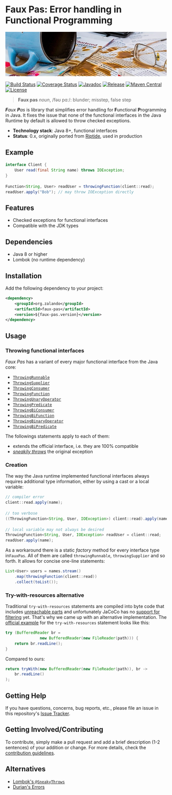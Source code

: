 # Faux Pas: Error handling in Functional Programming

[![Spilled coffee](docs/spilled-coffee.jpg)](https://pixabay.com/en/mistake-spill-slip-up-accident-876597/)

[![Build Status](https://img.shields.io/travis/zalando/faux-pas/master.svg)](https://travis-ci.org/zalando/faux-pas)
[![Coverage Status](https://img.shields.io/coveralls/zalando/faux-pas/master.svg)](https://coveralls.io/r/zalando/faux-pas)
[![Javadoc](https://javadoc-emblem.rhcloud.com/doc/org.zalando/faux-pas/badge.svg)](http://www.javadoc.io/doc/org.zalando/faux-pas)
[![Release](https://img.shields.io/github/release/zalando/faux-pas.svg)](https://github.com/zalando/faux-pas/releases)
[![Maven Central](https://img.shields.io/maven-central/v/org.zalando/faux-pas.svg)](https://maven-badges.herokuapp.com/maven-central/org.zalando/faux-pas)
[![License](https://img.shields.io/badge/license-MIT-blue.svg)](https://raw.githubusercontent.com/zalando/faux-pas/master/LICENSE)

> **Faux pas** *noun*, /fəʊ pɑː/: blunder; misstep, false step

_**F**aux  **P**as_ is library that simplifies error handling for **F**unctional **P**rogramming in Java. It fixes the
issue that none of the functional interfaces in the Java Runtime by default is allowed to throw checked exceptions.

- **Technology stack**: Java 8+, functional interfaces
- **Status**:  0.x, originally ported from [Riptide](https://www.github.com/zalando/riptide), used in production

## Example

```java
interface Client {
    User read(final String name) throws IOException;
}

Function<String, User> readUser = throwingFunction(client::read);
readUser.apply("Bob"); // may throw IOException directly
```

## Features

- Checked exceptions for functional interfaces 
- Compatible with the JDK types

## Dependencies

- Java 8 or higher
- Lombok (no runtime dependency)

## Installation

Add the following dependency to your project:

```xml
<dependency>
    <groupId>org.zalando</groupId>
    <artifactId>faux-pas</artifactId>
    <version>${faux-pas.version}</version>
</dependency>
```

## Usage

### Throwing functional interfaces

*Faux Pas* has a variant of every major functional interface from the Java core:

 - [`ThrowingRunnable`](src/main/java/org/zalando/fauxpas/ThrowingRunnable.java)
 - [`ThrowingSupplier`](src/main/java/org/zalando/fauxpas/ThrowingSupplier.java)
 - [`ThrowingConsumer`](src/main/java/org/zalando/fauxpas/ThrowingConsumer.java)
 - [`ThrowingFunction`](src/main/java/org/zalando/fauxpas/ThrowingFunction.java)
 - [`ThrowingUnaryOperator`](src/main/java/org/zalando/fauxpas/ThrowingUnaryOperator.java)
 - [`ThrowingPredicate`](src/main/java/org/zalando/fauxpas/ThrowingPredicate.java)
 - [`ThrowingBiConsumer`](src/main/java/org/zalando/fauxpas/ThrowingBiConsumer.java)
 - [`ThrowingBiFunction`](src/main/java/org/zalando/fauxpas/ThrowingBiFunction.java)
 - [`ThrowingBinaryOperator`](src/main/java/org/zalando/fauxpas/ThrowingBinaryOperator.java)
 - [`ThrowingBiPredicate`](src/main/java/org/zalando/fauxpas/ThrowingBiPredicate.java)

The followings statements apply to each of them:
- extends the official interface, i.e. they are 100% compatible
- [*sneakily throws*](https://projectlombok.org/features/SneakyThrows.html) the original exception

### Creation

The way the Java runtime implemented functional interfaces always requires additional type information, either by
using a cast or a local variable:

```java
// compiler error
client::read.apply(name);

// too verbose
((ThrowingFunction<String, User, IOException>) client::read).apply(name);

// local variable may not always be desired
ThrowingFunction<String, User, IOException> readUser = client::read;
readUser.apply(name);
```

As a workaround there is a static *factory* method for every interface type in`FauxPas`. All of them are called
`throwingRunnable`, `throwingSupplier` and so forth. It allows for concise one-line statements:

```java
List<User> users = names.stream()
    .map(throwingFunction(client::read))
    .collect(toList());
```

### Try-with-resources alternative

Traditional `try-with-resources` statements are compiled into byte code that includes
[unreachable parts](http://stackoverflow.com/a/17356707) and unfortunately JaCoCo has no
[support for filtering](https://github.com/jacoco/jacoco/wiki/FilteringOptions) yet. That's why we came up with an
alternative implementation. The [official example](https://docs.oracle.com/javase/tutorial/essential/exceptions/tryResourceClose.html)
for the `try-with-resources` statement looks like this:

```java
try (BufferedReader br =
               new BufferedReader(new FileReader(path))) {
    return br.readLine();
}
```

Compared to ours:

```java
return tryWith(new BufferedReader(new FileReader(path)), br -> 
    br.readLine()
);
```

## Getting Help

If you have questions, concerns, bug reports, etc., please file an issue in this repository's [Issue Tracker](../../issues).

## Getting Involved/Contributing

To contribute, simply make a pull request and add a brief description (1-2 sentences) of your addition or change. For
more details, check the [contribution guidelines](CONTRIBUTING.md).

## Alternatives

- [Lombok's `@SneakyThrows`](https://projectlombok.org/features/SneakyThrows.html)
- [Durian's Errors](https://github.com/diffplug/durian)

